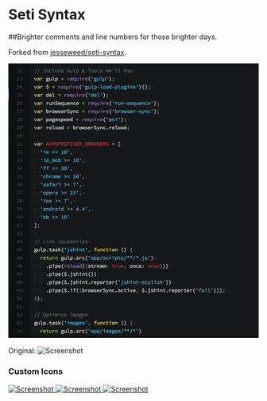 # Seti Syntax

##Brighter comments and line numbers for those brighter days.

Forked from [jesseweed/seti-syntax](https://gitter.im/jesseweed/seti-syntax).

![Screenshot](https://github.com/mcgwier/seti-syntax/raw/master/screenshot.png)

Original:
![Screenshot](https://github.com/jesseweed/seti-syntax/raw/master/screenshot.png)


### Custom Icons
[ ![Screenshot](https://github.com/jesseweed/seti-syntax/raw/master/_icons/circular/circular-128x128.png) ](_icons/circular/)
[ ![Screenshot](https://github.com/jesseweed/seti-syntax/raw/master/_icons/rounded/rounded-128x128.png) ](_icons/rounded/)
[ ![Screenshot](https://github.com/jesseweed/seti-syntax/raw/master/_icons/squared/squared-128x128.png) ](_icons/squared/)
